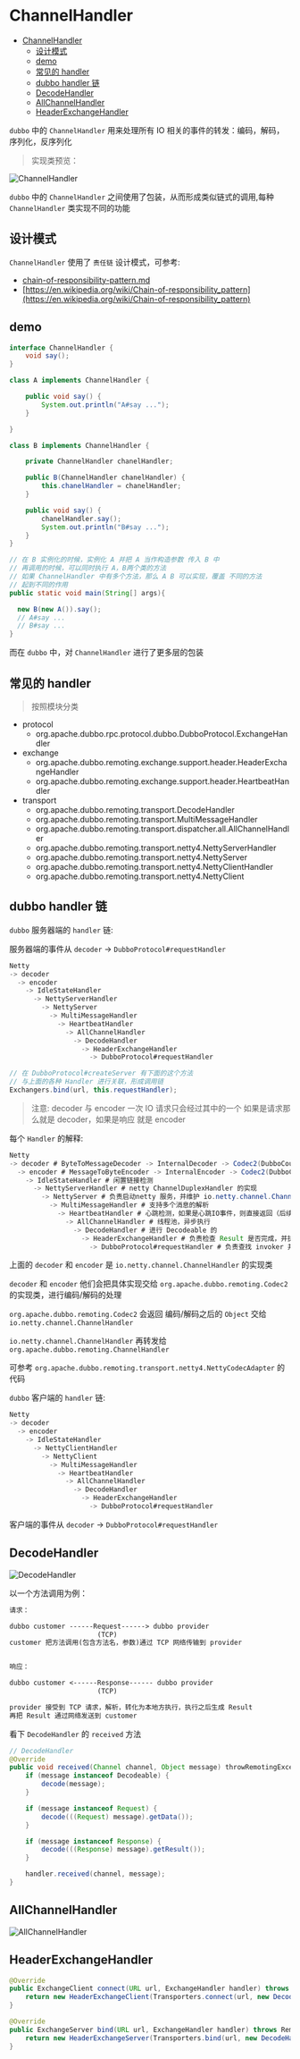 # ChannelHandler

- [ChannelHandler](#channelhandler)
  - [设计模式](#设计模式)
  - [demo](#demo)
  - [常见的 handler](#常见的-handler)
  - [dubbo handler 链](#dubbo-handler-链)
  - [DecodeHandler](#decodehandler)
  - [AllChannelHandler](#allchannelhandler)
  - [HeaderExchangeHandler](#headerexchangehandler)

`dubbo` 中的 `ChannelHandler` 用来处理所有 IO 相关的事件的转发：编码，解码，序列化，反序列化

> 实现类预览：

![ChannelHandler](images/dubbo-channel-handler-all.png)

`dubbo` 中的 `ChannelHandler` 之间使用了包装，从而形成类似链式的调用,每种 `ChannelHandler` 类实现不同的功能

## 设计模式

`ChannelHandler` 使用了 `责任链` 设计模式，可参考:

- [chain-of-responsibility-pattern.md](../design-patterns/chain-of-responsibility-pattern.md)
- [https://en.wikipedia.org/wiki/Chain-of-responsibility_pattern](https://en.wikipedia.org/wiki/Chain-of-responsibility_pattern)

## demo

```java
interface ChannelHandler {
    void say();
}

class A implements ChannelHandler {

    public void say() {
        System.out.println("A#say ...");
    }

}

class B implements ChannelHandler {

    private ChannelHandler chanelHandler;

    public B(ChannelHandler chanelHandler) {
        this.chanelHandler = chanelHandler;
    }

    public void say() {
        chanelHandler.say();
        System.out.println("B#say ...");
    }
}

// 在 B 实例化的时候，实例化 A 并把 A 当作构造参数 传入 B 中
// 再调用的时候，可以同时执行 A，B两个类的方法
// 如果 ChannelHandler 中有多个方法，那么 A B 可以实现，覆盖 不同的方法
// 起到不同的作用
public static void main(String[] args){

  new B(new A()).say();
  // A#say ...
  // B#say ...
}
```

而在 `dubbo` 中，对 `ChannelHandler` 进行了更多层的包装

## 常见的 handler

> 按照模块分类

- protocol
  - org.apache.dubbo.rpc.protocol.dubbo.DubboProtocol.ExchangeHandler
- exchange
  - org.apache.dubbo.remoting.exchange.support.header.HeaderExchangeHandler
  - org.apache.dubbo.remoting.exchange.support.header.HeartbeatHandler
- transport
  - org.apache.dubbo.remoting.transport.DecodeHandler
  - org.apache.dubbo.remoting.transport.MultiMessageHandler
  - org.apache.dubbo.remoting.transport.dispatcher.all.AllChannelHandler
  - org.apache.dubbo.remoting.transport.netty4.NettyServerHandler
  - org.apache.dubbo.remoting.transport.netty4.NettyServer
  - org.apache.dubbo.remoting.transport.netty4.NettyClientHandler
  - org.apache.dubbo.remoting.transport.netty4.NettyClient

## dubbo handler 链

`dubbo` 服务器端的 `handler` 链:

服务器端的事件从 `decoder` -> `DubboProtocol#requestHandler`

```java
Netty
-> decoder
  -> encoder
    -> IdleStateHandler
      -> NettyServerHandler
        -> NettyServer
          -> MultiMessageHandler
            -> HeartbeatHandler
              -> AllChannelHandler
                -> DecodeHandler
                  -> HeaderExchangeHandler
                    -> DubboProtocol#requestHandler
```

```java
// 在 DubboProtocol#createServer 有下面的这个方法
// 与上面的各种 Handler 进行关联，形成调用链
Exchangers.bind(url, this.requestHandler);
```

> 注意: decoder 与 encoder 一次 IO 请求只会经过其中的一个
> 如果是请求那么就是 decoder，如果是响应 就是 encoder

每个 `Handler` 的解释:

```java
Netty
-> decoder # ByteToMessageDecoder -> InternalDecoder -> Codec2(DubboCountCodec)
  -> encoder # MessageToByteEncoder -> InternalEncoder -> Codec2(DubboCountCodec)
    -> IdleStateHandler # 闲置链接检测
      -> NettyServerHandler # netty ChannelDuplexHandler 的实现
        -> NettyServer # 负责启动netty 服务，并维护 io.netty.channel.Channel
          -> MultiMessageHandler # 支持多个消息的解析
            -> HeartbeatHandler # 心跳检测，如果是心跳IO事件，则直接返回（后续的Handler则不会执行了）
              -> AllChannelHandler # 线程池，异步执行
                -> DecodeHandler # 进行 Decodeable 的
                  -> HeaderExchangeHandler # 负责检查 Result 是否完成，并执行 Channel#send 发送结果
                    -> DubboProtocol#requestHandler # 负责查找 invoker 并执行，返回 Result
```

上面的 `decoder` 和 `encoder` 是 `io.netty.channel.ChannelHandler` 的实现类

`decoder` 和 `encoder` 他们会把具体实现交给 `org.apache.dubbo.remoting.Codec2` 的实现类，进行编码/解码的处理

`org.apache.dubbo.remoting.Codec2` 会返回 编码/解码之后的 `Object` 交给 `io.netty.channel.ChannelHandler`

`io.netty.channel.ChannelHandler` 再转发给 `org.apache.dubbo.remoting.ChannelHandler`

可参考 `org.apache.dubbo.remoting.transport.netty4.NettyCodecAdapter` 的代码

`dubbo` 客户端的 `handler` 链:

```java
Netty
-> decoder
  -> encoder
    -> IdleStateHandler
      -> NettyClientHandler
        -> NettyClient
          -> MultiMessageHandler
            -> HeartbeatHandler
              -> AllChannelHandler
                -> DecodeHandler
                  -> HeaderExchangeHandler
                    -> DubboProtocol#requestHandler
```

客户端的事件从 `decoder` -> `DubboProtocol#requestHandler`

## DecodeHandler

![DecodeHandler](images/dubbo-DecodeHandler.png)

以一个方法调用为例：

```txt
请求：

dubbo customer ------Request------> dubbo provider
                      (TCP)
customer 把方法调用(包含方法名，参数)通过 TCP 网络传输到 provider


响应：

dubbo customer <------Response------ dubbo provider
                      (TCP)

provider 接受到 TCP 请求，解析，转化为本地方执行，执行之后生成 Result
再把 Result 通过网络发送到 customer
```

看下 `DecodeHandler` 的 `received` 方法

```java
// DecodeHandler
@Override
public void received(Channel channel, Object message) throwRemotingException {
    if (message instanceof Decodeable) {
        decode(message);
    }

    if (message instanceof Request) {
        decode(((Request) message).getData());
    }

    if (message instanceof Response) {
        decode(((Response) message).getResult());
    }

    handler.received(channel, message);
}
```

## AllChannelHandler

![AllChannelHandler](images/dubbo-AllChannelHandler.png)

## HeaderExchangeHandler

```java
@Override
public ExchangeClient connect(URL url, ExchangeHandler handler) throws RemotingException {
    return new HeaderExchangeClient(Transporters.connect(url, new DecodeHandler(new HeaderExchangeHandler(handler))), true);
}

@Override
public ExchangeServer bind(URL url, ExchangeHandler handler) throws RemotingException {
    return new HeaderExchangeServer(Transporters.bind(url, new DecodeHandler(new HeaderExchangeHandler(handler))));
}
```
